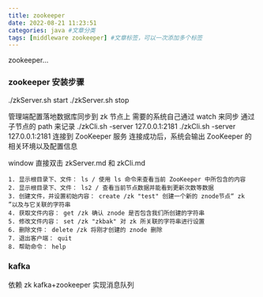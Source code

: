 ```yaml
---
title: zookeeper
date: 2022-08-21 11:23:51
categories: java #文章分类
tags: [middleware zookeeper] #文章标签，可以一次添加多个标签
---
```


zookeeper...

<!-- more -->

### zookeeper 安装步骤

./zkServer.sh start
./zkServer.sh stop

管理端配置落地数据库同步到 zk 节点上
需要的系统自己通过 watch 来同步
通过子节点的 path 来记录
./zkCli.sh -server 127.0.0.1:2181
./zkCli.sh -server 127.0.0.1:2181 连接到 ZooKeeper 服务
连接成功后，系统会输出 ZooKeeper 的相关环境以及配置信息

window 直接双击 zkServer.md 和 zkCli.md

    1. 显示根目录下、文件： ls / 使用 ls 命令来查看当前 ZooKeeper 中所包含的内容
    2. 显示根目录下、文件： ls2 / 查看当前节点数据并能看到更新次数等数据
    3. 创建文件，并设置初始内容： create /zk "test" 创建一个新的 znode节点“ zk ”以及与它关联的字符串
    4. 获取文件内容： get /zk 确认 znode 是否包含我们所创建的字符串
    5. 修改文件内容： set /zk "zkbak" 对 zk 所关联的字符串进行设置
    6. 删除文件： delete /zk 将刚才创建的 znode 删除
    7. 退出客户端： quit
    8. 帮助命令： help

### kafka

依赖 zk
kafka+zookeeper 实现消息队列
